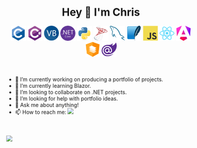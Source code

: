 <h1 align="center">Hey 👋 I'm Chris</h1>
<div align="center">
  <img src="https://raw.githubusercontent.com/devicons/devicon/master/icons/c/c-original.svg" alt="c" width="40" height="40"/>
  <img src="https://raw.githubusercontent.com/devicons/devicon/master/icons/csharp/csharp-original.svg" alt="csharp" width="40" height="40"/>
  <img src="https://raw.githubusercontent.com/devicons/devicon/master/icons/visualbasic/visualbasic-original.svg" alt="visualbasic" width="40" height="40"/>
  <img src="https://raw.githubusercontent.com/devicons/devicon/master/icons/dotnetcore/dotnetcore-original.svg" alt="dotnet" width="40" height="40"/>
  <img src="https://raw.githubusercontent.com/devicons/devicon/master/icons/python/python-original.svg" alt="python" width="40" height="40"/> 
  <img src="https://raw.githubusercontent.com/devicons/devicon/master/icons/microsoftsqlserver/microsoftsqlserver-original.svg" alt="microsoftsqlserver" width="40" height="40"/> 
  <img src="https://raw.githubusercontent.com/devicons/devicon/master/icons/mysql/mysql-original.svg" alt="mysql" width="40" height="40"/> 
  <img src="https://raw.githubusercontent.com/devicons/devicon/master/icons/sqlite/sqlite-original.svg" alt="sqlite" width="40" height="40"/>
  <img src="https://raw.githubusercontent.com/devicons/devicon/master/icons/javascript/javascript-original.svg" alt="javascript" width="40" height="40"/> 
  <img src="https://raw.githubusercontent.com/devicons/devicon/master/icons/react/react-original.svg" alt="react" width="40" height="40"/>
  <img src="https://raw.githubusercontent.com/devicons/devicon/refs/heads/master/icons/angular/angular-original.svg" alt="angular" width="40" height="40"/>
  <img src="https://raw.githubusercontent.com/devicons/devicon/refs/heads/master/icons/angularmaterial/angularmaterial-original.svg" alt="angularmaterial" width="40" height="40"/>
  <img src="https://raw.githubusercontent.com/devicons/devicon/refs/heads/master/icons/blazor/blazor-original.svg" alt="blazor" width="40" height="40"/>
</div>
<br/><br/>

- 🔭 I’m currently working on producing a portfolio of projects.
- 🌱 I’m currently learning Blazor.
- 👯 I’m looking to collaborate on .NET projects.
- 🤔 I’m looking for help with portfolio ideas.
- 💬 Ask me about anything!
- 📫 How to reach me: [![](https://img.shields.io/badge/-Chris%20Carter-blue?style=flat-square&logo=Linkedin&logoColor=white&link=https://www.linkedin.com/in/chris-carter-1495801aa/)](https://www.linkedin.com/in/chris-carter-1495801aa/)
  

<br/><br/>
<a href="https://github.com/anuraghazra/github-readme-stats">
  <picture>
    <source
      srcset="https://github-readme-stats.vercel.app/api?username=chrisjamiecarter&show_icons=true&theme=dark&rank_icon=github"
      media="(prefers-color-scheme: dark)"
    />
    <source
      srcset="https://github-readme-stats.vercel.app/api?username=chrisjamiecarter&show_icons=true&rank_icon=github"
      media="(prefers-color-scheme: light), (prefers-color-scheme: no-preference)"
    />
    <img src="https://github-readme-stats.vercel.app/api?username=chrisjamiecarter&show_icons=true" />
  </picture>
</a>
